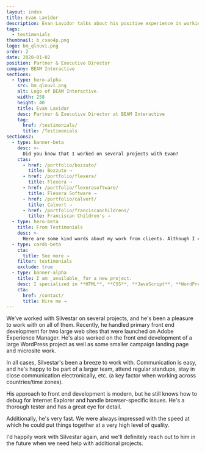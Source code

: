 ```yaml
---
layout: index
title: Evan Lavidor
description: Evan Lavidor talks about his positive experience in working with Silvestar Bistrović.
tags:
  - testimonials
thumbnail: b_csao4p.png
logo: bm_qlnuvi.png
order: 2
date: 2020-01-02
position: Partner & Executive Director
company: BEAM Interactive
sections:
  - type: hero-alpha
    src: bm_qlnuvi.png
    alt: Logo of BEAM Interactive.
    width: 258
    height: 40
    title: Evan Lavidor
    desc: Partner & Executive Director at BEAM Interactive
    tag:
      href: /testimonials/
      title: /Testimonials
sections2:
  - type: banner-beta
    desc: >-
      Did you know that I worked on several projects with Evan?
    ctas:
      - href: /portfolio/bozzuto/
        title: Bozzuto ⇢
      - href: /portfolio/flexera/
        title: Flexera ⇢
      - href: /portfolio/flexerasoftware/
        title: Flexera Software ⇢
      - href: /portfolio/calvert/
        title: Calvert ⇢
      - href: /portfolio/franciscanchildrens/
        title: Franciscan Children's ⇢
  - type: hero-beta
    title: From Testimonials
    desc: >-
      Here are some kind words about my work from clients. Although I collaborated with clients from more than 10 countries, most of them come from **The United States**.
  - type: cards-beta
    cta:
      title: See more ⇢
    filter: testimonials
    exclude: true
  - type: banner-alpha
    title: I am _available_ for a new project.
    desc: I specialized in **HTML**, **CSS**, **JavaScript**, **WordPress**, **Shopify**, and **JAMstack** technologies.
    cta:
      href: /contact/
      title: Hire me ⇢
---
```


We've worked with Silvestar on several projects, and he's been a pleasure to work with on all of them. Recently, he handled primary front end development for two large web sites that were launched on Adobe Experience Manager. He's also worked on the front end development of a large WordPress project as well as some smaller campaign landing page and microsite work.

In all cases, Silvestar's been a breeze to work with. Communication is easy, and he's happy to be part of a larger team, attend regular standups, stay in close communication electronically, etc. (a key factor when working across countries/time zones).

His approach to front end development is modern, but he still knows how to debug for Internet Explorer and handle browser-specific issues. He's a thorough tester and has a great eye for detail.

Additionally, he's very fast. We were always impressed with the speed at which he could put things together at a very high level of quality.

I'd happily work with Silvestar again, and we'll definitely reach out to him in the future when we need help with additional projects.
